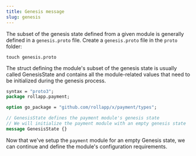 ```yaml
---
title: Genesis message
slug: genesis
---
```


The subset of the genesis state defined from a given module is generally defined in a `genesis.proto` file. Create a `genesis.proto` file in the `proto` folder:

```
touch genesis.proto
```

The struct defining the module's subset of the genesis state is usually called GenesisState and contains all the module-related values that need to be initialized during the genesis process.

```protobuf
syntax = "proto3";
package rollapp.payment;

option go_package = "github.com/rollapp/x/payment/types";

// GenesisState defines the payment module's genesis state
// We will initialize the payment module with an empty genesis state
message GenesisState {}
```

Now that we've setup the `payment` module for an empty Genesis state, we can continue and define the module's configuration requirements.
